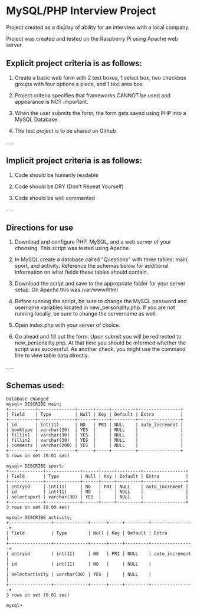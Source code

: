 # MySQL/PHP Interview Project

Project created as a display of ability for an interview with a local company.

Project was created and tested on the Raspberry Pi using Apache web server.

## Explicit project criteria is as follows:

1. Create a basic web form with 2 text boxes, 1 select box, two checkbox groups with four options a piece, and 1 text area box.

2. Project criteria specifies that frameworks CANNOT be used and appearance is NOT important.

3. When the user submits the form, the form gets saved using PHP into a MySQL Database.

4. The test project is to be shared on Github

.
.
.

## Implicit project criteria is as follows:

1. Code should be humanly readable

2. Code should be DRY (Don't Repeat Yourself)

3. Code should be well commented

.
.
.

## Directions for use

1. Download and configure PHP, MySQL, and a web server of your choosing.  This script was tested using Apache.

2. In MySQL create a database called "Questions" with three tables: main, sport, and activity. Reference the schemas below for additional information on what fields these tables should contain.

3. Download the script and save to the appropriate folder for your server setup. On Apache this was /var/www/html

4. Before running the script, be sure to change the MySQL password and username variables located in new_personality.php.  If you are not running locally, be sure to change the servername as well.

5. Open index.php with your server of choice.

6. Go ahead and fill out the form.  Upon submit you will be redirected to new_personality.php.  At that time you should be informed whether the script was successful.  As another check, you might use the command line to view table data directly.

.
.
.

## Schemas used:
```
Database changed
mysql> DESCRIBE main;
+----------+--------------+------+-----+---------+----------------+
| Field    | Type         | Null | Key | Default | Extra          |
+----------+--------------+------+-----+---------+----------------+
| id       | int(11)      | NO   | PRI | NULL    | auto_increment |
| booktype | varchar(20)  | YES  |     | NULL    |                |
| fillin1  | varchar(30)  | YES  |     | NULL    |                |
| fillin2  | varchar(30)  | YES  |     | NULL    |                |
| comments | varchar(200) | YES  |     | NULL    |                |
+----------+--------------+------+-----+---------+----------------+
5 rows in set (0.01 sec)

mysql> DESCRIBE sport;
+-------------+-------------+------+-----+---------+----------------+
| Field       | Type        | Null | Key | Default | Extra          |
+-------------+-------------+------+-----+---------+----------------+
| entryid     | int(11)     | NO   | PRI | NULL    | auto_increment |
| id          | int(11)     | NO   |     | NULL    |                |
| selectsport | varchar(30) | YES  |     | NULL    |                |
+-------------+-------------+------+-----+---------+----------------+
3 rows in set (0.00 sec)

mysql> DESCRIBE activity;
+----------------+-------------+------+-----+---------+----------------+
| Field          | Type        | Null | Key | Default | Extra          |
+----------------+-------------+------+-----+---------+----------------+
| entryid        | int(11)     | NO   | PRI | NULL    | auto_increment |
| id             | int(11)     | NO   |     | NULL    |                |
| selectactivity | varchar(30) | YES  |     | NULL    |                |
+----------------+-------------+------+-----+---------+----------------+
3 rows in set (0.01 sec)

mysql> 

```
